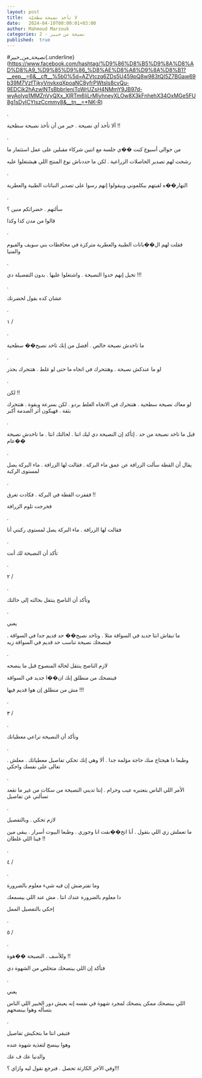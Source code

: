 ```yaml
---
layout: post
title:  لا تأخذ نصيحة سطحيّة
date:   2024-04-10T00:00:01+03:00
author: Mahmoud Marzouk
categories: 2 - نصيحة من خبير
published:  true
---
```

\#نصيحة_من_خبير{.underline}(https://www.facebook.com/hashtag/%D9%86%D8%B5%D9%8A%D8%AD%D8%A9_%D9%85%D9%86_%D8%AE%D8%A8%D9%8A%D8%B1?__eep__=6&__cft__%5b0%5d=AZVtczq6ZDs5U459pQ8w983tQI5Z7BGaw69b39M7VzfTjkyVnvkxqXpoaNC8yfrPWtsIs8cvQu-9EDCik2hAzwlNTsBbbrIeniToWrUZsH4NMmY9JB97d-wyAoIyp1MMZnVyQXx_XlRTm6IiLrMIyhneyXLOw8X3kFnhehX34OxMGe5FU8g1sDyICYlszCcmmy8&__tn__=*NK-R)

.

ألا تأخذ أي نصيحة . خير من أن تأخذ نصيحة سطحية !!

.

من حوالي أسبوع كنت ��ي جلسة مع اتنين شركاء مقبلين على عمل استثمار
ما

رشحت لهم تصدير الحاصلات الزراعية . لكن ما حددناش نوع المنتج اللي
هيشتغلوا عليه

.

النهار��ه لقيتهم بيكلموني وبيقولوا إنهم رسوا على تصدير النباتات الطبية
والعطرية

.

سألتهم . حضراتكم منين ؟

قالوا من مدن كذا وكذا

.

فقلت لهم ال��باتات الطبية والعطرية متركزة في محافظات بني سويف والفيوم
والمنيا

.

تخيل إنهم خدوا النصيحة . واشتغلوا عليها . بدون التفصيلة دي
!!!

.

عشان كده بقول لحضرتك

.

١ /

.

ما تاخدش نصيحة خالص . أفضل من إنك تاخد نصيح�� سطحية

.

لو ما عندكش نصيحة . وهتتحرك في اتجاه ما حتى لو غلط . هتتحرك
بحذر

.

لكن !!

لو معاك نصيحة سطحية . هتتحرك في الاتجاه الغلط بردو . لكن بسرعة وبقوة .
هتتحرك بثقة . فهيكون أثر الصدمة أكبر

.

قبل ما تاخد نصيحة من حد . إتأكد إن النصيحة دي ليك انتا . لحالتك انتا .
ما تاخدش نصيحة عام��

.

يقال أن القطة سألت الزرافة عن عمق ماء البركة . فقالت لها الزرافة . ماء
البركة يصل لمستوى الركبة

.

فقفزت القطة في البركة . فكادت تغرق !!

فخرجت تلوم الزرافة

.

فقالت لها الزرافة . ماء البركة يصل لمستوى ركبتي أنا

.

تأكد أن النصيحة لك أنت

.

٢ /

.

وتأكد أن الناصح ينتقل بحالته إلى حالتك

.

يعني

ما تبقاش انتا جديد في السواقة مثلا . وتاخد نصيح�� حد قديم جدا في السواقة
. فينصحك نصيحة تناسب حد قديم في السواقة زيه

.

لازم الناصح ينتقل لحالة المنصوح قبل ما ينصحه

فينصحك من منطلق إنك ان��ا جديد في السواقة

مش من منطلق إن هوا قديم فيها !!!

.

٣ /

.

وتأكد أن النصيحة تراعي معطياتك

.

وطبعا دا هيحتاج منك حاجة مؤلمة جدا . ألا وهي إنك تحكي تفاصيل معطياتك .
معلش . تعالى على نفسك واحكي

.

الأمر اللي الناس بتعتبره عيب وحرام . إنتا تديني النصيحة من سكات من غير
ما تقعد تسألني عن تفاصيل

.

لازم تحكي . وبالتفصيل

ما تعملش زي اللي بتقول . أنا اتخ��نقت انا وجوزي . وطبعا البيوت أسرار .
يبقى مين فينا اللي غلطان !!

.

٤ /

.

وما تفترضش إن فيه شيء معلوم بالضرورة

دا معلوم بالضرورة عندك انتا . مش عند اللي بيسمعك

إحكي بالتفصيل الممل

.

٥ /

.

وللأسف . النصيحة ��هوة !!

فتأكد إن اللي بينصحك متخلص من الشهوة دي

.

يعني

اللي بينصحك ممكن ينصحك لمجرد شهوة في نفسه إنه يعيش دور الخبير اللي
الناس بتسأله وهوا بينصحهم

.

فتبقى انتا ما بتحكيش تفاصيل

وهوا بينصح لتغذية شهوة عنده

والدنيا عك ف عك

وفي الآخر الكارثة تحصل . فنرجع نقول ليه وازاي ؟!!!
